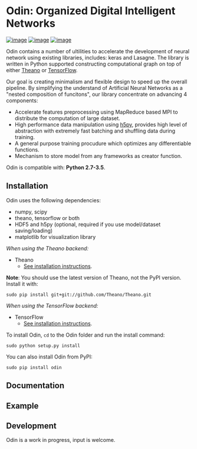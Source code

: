 Odin: Organized Digital Intelligent Networks
=======

[![image](https://readthedocs.org/projects/lasagne/badge/)](http://lasagne.readthedocs.org/en/latest/)
[![image](https://travis-ci.org/Lasagne/Lasagne.svg)](https://travis-ci.org/Lasagne/Lasagne)
[![image](https://img.shields.io/coveralls/Lasagne/Lasagne.svg)](https://coveralls.io/r/Lasagne/Lasagne)

Odin contains a number of ultilities to accelerate the development of neural network using existing libraries, includes: keras and Lasagne. The library is written in Python supported constructing computational graph on top of either [Theano](https://github.com/Theano/Theano) or [TensorFlow](https://github.com/tensorflow/tensorflow). 

Our goal is creating minimalism and flexible design to speed up the overall pipeline. By simplifying the understand of Artificial Neural Networks as a "nested composition of funcitons", our library concentrate on advancing 4 components:

- Accelerate features preprocessing using MapReduce based MPI to distribute the computation of large dataset.
- High performance data manipulation using [h5py](http://docs.h5py.org/en/latest/index.html), provides high level of abstraction with extremely fast batching and shuffling data during training.
- A general purpose training procudure which optimizes any differentiable functions.
- Mechanism to store model from any frameworks as creator function.

Odin is compatible with: __Python 2.7-3.5__.

Installation
------------

Odin uses the following dependencies:

- numpy, scipy
- theano, tensorflow or both
- HDF5 and h5py (optional, required if you use model/dataset saving/loading)
- matplotlib for visualization library

*When using the Theano backend:*

- Theano
    - [See installation instructions](http://deeplearning.net/software/theano/install.html#install).

**Note**: You should use the latest version of Theano, not the PyPI version. Install it with:
```
sudo pip install git+git://github.com/Theano/Theano.git
```

*When using the TensorFlow backend:*

- TensorFlow
    - [See installation instructions](https://github.com/tensorflow/tensorflow#download-and-setup).

To install Odin, `cd` to the Odin folder and run the install command:
```
sudo python setup.py install
```

You can also install Odin from PyPI:
```
sudo pip install odin
```

Documentation
-------------

<Under development>


Example
-------

<Under development>

Development
-----------

Odin is a work in progress, input is welcome.
